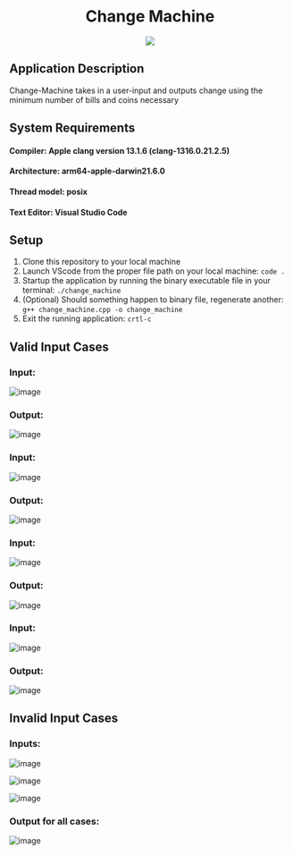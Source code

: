 <h1 align="center">Change Machine</h1>
 
 <div align="center">
  <a href="https://github.com/efuchsman/Change-Machine">
    <img src = "https://64.media.tumblr.com/f1498aec02b1cce72e295bb79ddfd612/7d6b4ef8d81eb89f-59/s500x750/3cecc0a93154c33ed32dd74feb2857545bcf1ecc.gif">
  </a>
</div>

<h2>Application Description</h2>
Change-Machine takes in a user-input and outputs change using the minimum number of bills and coins necessary

<h2>System Requirements</h2>

#### Compiler: Apple clang version 13.1.6 (clang-1316.0.21.2.5)
#### Architecture: arm64-apple-darwin21.6.0
#### Thread model: posix
#### Text Editor: Visual Studio Code

<h2>Setup</h2>

1. Clone this repository to your local machine
2. Launch VScode from the proper file path on your local machine: `code .`
3. Startup the application by running the binary executable file in your terminal: `./change_machine`
4. (Optional) Should something happen to binary file, regenerate another: `g++ change_machine.cpp -o change_machine`
5. Exit the running application: `crtl-c`

<h2>Valid Input Cases</h2>

### Input:

![image](https://user-images.githubusercontent.com/104859844/229233410-00267a10-3990-48f9-8096-a945b5c73cdf.png)

### Output: 

![image](https://user-images.githubusercontent.com/104859844/229233655-42c1deb4-8288-4cf8-b3a8-47218c03190a.png)

### Input:

![image](https://user-images.githubusercontent.com/104859844/229234264-3478befb-4220-406c-9e3c-9b345d1ef513.png)

### Output:

![image](https://user-images.githubusercontent.com/104859844/229234370-0e9c91ac-711c-4326-91ef-f67dd22f509c.png)

### Input:

![image](https://user-images.githubusercontent.com/104859844/229234638-664318ec-dc5d-4b57-9c5e-c1b047030c9e.png)

### Output:

![image](https://user-images.githubusercontent.com/104859844/229234738-28eb13c0-797a-41e6-b2c7-54da7fd119fc.png)

### Input:

![image](https://user-images.githubusercontent.com/104859844/229244754-927073c6-a119-43d0-9bfe-244b66b2c78d.png)

### Output:

![image](https://user-images.githubusercontent.com/104859844/229244830-b98d5684-6418-4b6f-80d1-6d31b54fa45e.png)

<h2>Invalid Input Cases</h2>

### Inputs:

![image](https://user-images.githubusercontent.com/104859844/229245356-ffd3a30e-5ccb-4500-abd2-ad33b93ab72b.png)

![image](https://user-images.githubusercontent.com/104859844/229245525-3f209a44-a479-4d9f-831e-d297ab23366d.png)

![image](https://user-images.githubusercontent.com/104859844/229245619-72c5527d-ce99-47ba-8ebb-a07cf6994bc2.png)

### Output for all cases:

![image](https://user-images.githubusercontent.com/104859844/229245941-09fc7d4c-5837-4cc6-9a71-c9d9355c73d1.png)


